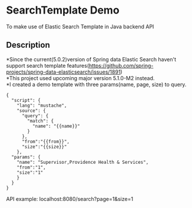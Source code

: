 # SearchTemplate Demo

To make use of Elastic Search Template in Java backend API<br />

## Description

*Since the current(5.0.2)version of Spring data Elastic Search haven't support search template features(https://github.com/spring-projects/spring-data-elasticsearch/issues/1891)<br />
*This project used upcoming major version 5.1.0-M2 instead.<br />
*I created a demo template with three params(name, page, size) to query.<br />
```
{
  "script": {
    "lang": "mustache",
    "source": {
      "query": {
        "match": {
          "name": "{{name}}"
        }
      },
      "from":"{{from}}",
      "size":"{{size}}"
    },
  "params": {
    "name": "Supervisor,Providence Health & Services",
    "from":"1",
    "size":"1"
    }
  }
}
```
API example:
localhost:8080/search?page=1&size=1

